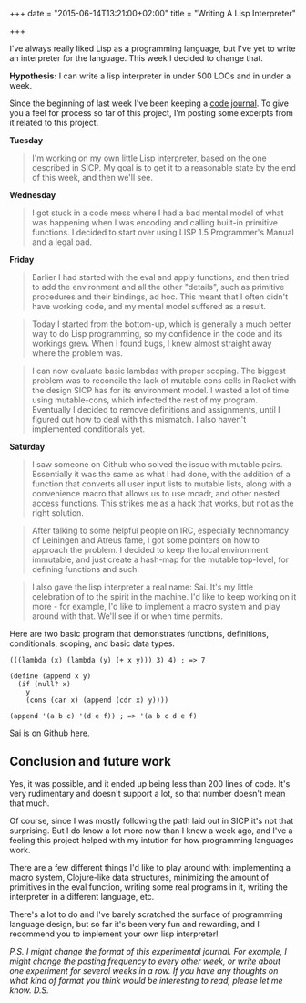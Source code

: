 +++
date = "2015-06-14T13:21:00+02:00"
title = "Writing A Lisp Interpreter"

+++

I've always really liked Lisp as a programming language, but I've yet to write
an interpreter for the language. This week I decided to change that.

<!--more-->

**Hypothesis:** I can write a lisp interpreter in under 500 LOCs and in under a
week.

Since the beginning of last week I've been keeping a [code journal](https://twitter.com/oskarth/status/608397165925437441). To give you a
feel for process so far of this project, I'm posting some excerpts from it
related to this project.

**Tuesday**

> I'm working on my own little Lisp interpreter, based on the one described in SICP. My goal is to get it to a reasonable state by the end of this week, and then we'll see.

**Wednesday**

> I got stuck in a code mess where I had a bad mental model of what was happening when I was encoding and calling built-in primitive functions. I decided to start over using LISP 1.5 Programmer's Manual and a legal pad.

**Friday**

> Earlier I had started with the eval and apply functions, and then tried to add the environment and all the other "details", such as primitive procedures and their bindings, ad hoc. This meant that I often didn't have working code, and my mental model suffered as a result.

> Today I started from the bottom-up, which is generally a much better way to do Lisp programming, so my confidence in the code and its workings grew. When I found bugs, I knew almost straight away where the problem was.

> I can now evaluate basic lambdas with proper scoping. The biggest problem was to reconcile the lack of mutable cons cells in Racket with the design SICP has for its environment model. I wasted a lot of time using mutable-cons, which infected the rest of my program. Eventually I decided to remove definitions and assignments, until I figured out how to deal with this mismatch. I also haven't implemented conditionals yet.

**Saturday**

> I saw someone on Github who solved the issue with mutable pairs. Essentially it was the same as what I had done, with the addition of a function that converts all user input lists to mutable lists, along with a convenience macro that allows us to use mcadr, and other nested access functions. This strikes me as a hack that works, but not as the right solution.

> After talking to some helpful people on IRC, especially technomancy of Leiningen and Atreus fame, I got some pointers on how to approach the problem. I decided to keep the local environment immutable, and just create a hash-map for the mutable top-level, for defining functions and such.

> I also gave the lisp interpreter a real name: Sai. It's my little celebration of to the spirit in the machine. I'd like to keep working on it more - for example, I'd like to implement a macro system and play around with that. We'll see if or
when time permits. 

Here are two basic program that demonstrates functions, definitions, conditionals,
scoping, and basic data types.

```
(((lambda (x) (lambda (y) (+ x y))) 3) 4) ; => 7

(define (append x y)
  (if (null? x)
    y
    (cons (car x) (append (cdr x) y))))

(append '(a b c) '(d e f)) ; => '(a b c d e f)
```

Sai is on Github [here](https://github.com/oskarth/sai).

## Conclusion and future work

Yes, it was possible, and it ended up being less than 200 lines of code. It's
very rudimentary and doesn't support a lot, so that number doesn't mean that
much.

Of course, since I was mostly following the path laid out in SICP it's not that
surprising. But I do know a lot more now than I knew a week ago, and I've a
feeling this project helped with my intution for how programming languages work.

There are a few different things I'd like to play around with: implementing a
macro system, Clojure-like data structures, minimizing the amount of primitives
in the eval function, writing some real programs in it, writing the interpreter
in a different language, etc.

There's a lot to do and I've barely scratched the surface of programming
language design, but so far it's been very fun and rewarding, and I recommend
you to implement your own lisp interpreter!

*P.S. I might change the format of this experimental journal. For example, I
might change the posting frequency to every other week, or write about one
experiment for several weeks in a row. If you have any thoughts on what kind of
format you think would be interesting to read, please let me know. D.S.*

